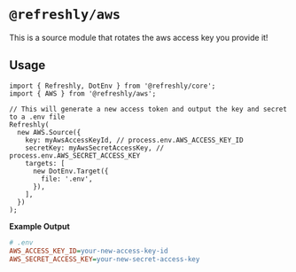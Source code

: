 # `@refreshly/aws`

This is a source module that rotates the aws access key you provide it!

## Usage

```tsx
import { Refreshly, DotEnv } from '@refreshly/core';
import { AWS } from '@refreshly/aws';

// This will generate a new access token and output the key and secret to a .env file
Refreshly(
  new AWS.Source({
    key: myAwsAccessKeyId, // process.env.AWS_ACCESS_KEY_ID
    secretKey: myAwsSecretAccessKey, // process.env.AWS_SECRET_ACCESS_KEY
    targets: [
      new DotEnv.Target({
        file: '.env',
      }),
    ],
  })
);
```

**Example Output**

```INI
# .env
AWS_ACCESS_KEY_ID=your-new-access-key-id
AWS_SECRET_ACCESS_KEY=your-new-secret-access-key
```
